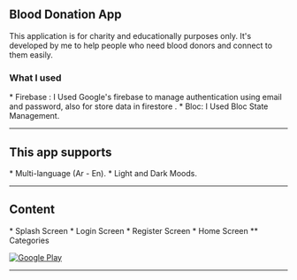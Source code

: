 <h2> Blood Donation App </h2>  

<!-- <img align='right' src="https://media2.giphy.com/media/qgQUggAC3Pfv687qPC/giphy.gif" style="width:250px;border-radius:50%;">
 -->
This application is for charity and educationally purposes only.
It's developed by me to help people who need blood donors and connect to them easily.

<h3> What I used</h3>
* Firebase : I Used Google's firebase to manage authentication using email and password, also for store data in firestore .
* Bloc: I Used Bloc State Management.

<hr>
<h2>This app supports</h2>
* Multi-language (Ar - En).
* Light and Dark Moods.

<hr>
<h2>Content</h2>
* Splash Screen
* Login Screen
* Register Screen
* Home Screen
** Categories
<p><a href="https://play.google.com/store/apps/details?id=com.moaaz.blood_donation" target="_blank"><img alt="Google Play" src="https://img.shields.io/badge/Get%20it%20on%20google%20play-blue.svg?style=for-the-badge&logo=google-play"/></a><p>
<hr>
